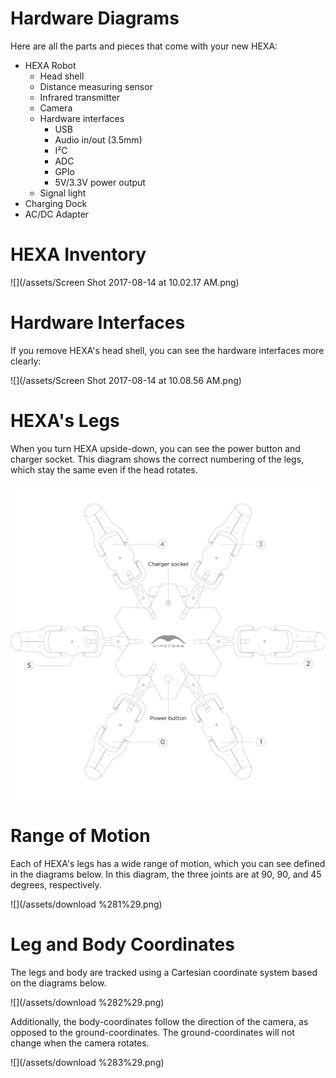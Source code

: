 # Hardware Diagrams

Here are all the parts and pieces that come with your new HEXA:

* HEXA Robot
  * Head shell
  * Distance measuring sensor
  * Infrared transmitter
  * Camera
  * Hardware interfaces
    * USB
    * Audio in/out \(3.5mm\)
    * I²C
    * ADC
    * GPIo
    * 5V/3.3V power output
  * Signal light
* Charging Dock
* AC/DC Adapter

# HEXA Inventory

![](/assets/Screen Shot 2017-08-14 at 10.02.17 AM.png)

# Hardware Interfaces

If you remove HEXA's head shell, you can see the hardware interfaces more clearly:

![](/assets/Screen Shot 2017-08-14 at 10.08.56 AM.png)

# HEXA's Legs

When you turn HEXA upside-down, you can see the power button and charger socket. This diagram shows the correct numbering of the legs, which stay the same even if the head rotates.

![](/assets/download.png)

# Range of Motion

Each of HEXA's legs has a wide range of motion, which you can see defined in the diagrams below. In this diagram, the three joints are at 90, 90, and 45 degrees, respectively.

![](/assets/download %281%29.png)

# Leg and Body Coordinates

The legs and body are tracked using a Cartesian coordinate system based on the diagrams below.

![](/assets/download %282%29.png)

Additionally, the body-coordinates follow the direction of the camera, as opposed to the ground-coordinates. The ground-coordinates will not change when the camera rotates.

![](/assets/download %283%29.png)

